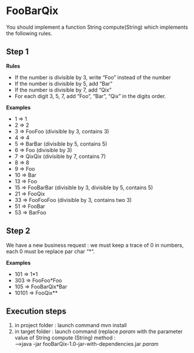 # FooBarQix
You should implement a function String compute(String) which implements the following rules.

## Step 1

**Rules**
- If the number is divisible by 3, write “Foo” instead of the number
- If the number is divisible by 5, add “Bar”
- If the number is divisible by 7, add “Qix”
- For each digit 3, 5, 7, add “Foo”, “Bar”, “Qix” in the digits order.

**Examples**
+ 1  => 1
+ 2  => 2
+ 3  => FooFoo (divisible by 3, contains 3)
+ 4  => 4
+ 5  => BarBar (divisible by 5, contains 5)
+ 6  => Foo (divisible by 3)
+ 7  => QixQix (divisible by 7, contains 7)
+ 8  => 8
+ 9  => Foo
+ 10 => Bar
+ 13 => Foo
+ 15 => FooBarBar (divisible by 3, divisible by 5, contains 5)
+ 21 => FooQix
+ 33 => FooFooFoo (divisible by 3, contains two 3)
+ 51 => FooBar
+ 53 => BarFoo

## Step 2

We have a new business request : we must keep a trace of 0 in numbers, each 0 must be replace par char “*“.

**Examples**
+ 101   => 1*1
+ 303   => FooFoo*Foo
+ 105   => FooBarQix*Bar
+ 10101 => FooQix**

## Execution steps

1. in project folder : launch command mvn install
2. in target folder : launch command (replace *param* with the parameter value of String compute (String) method :  
   -->java -jar fooBarQix-1.0-jar-with-dependencies.jar *param*
